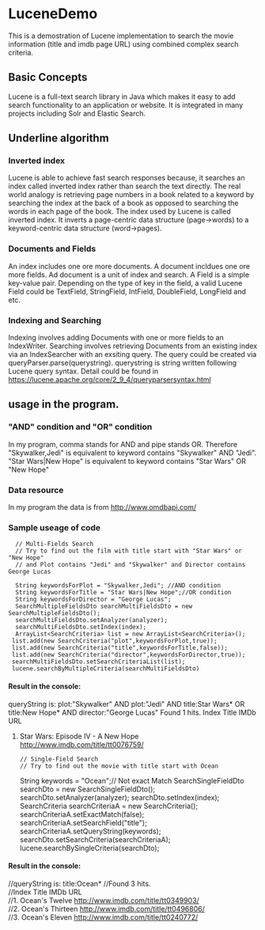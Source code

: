 # LuceneDemo
This is a demostration of Lucene implementation to search the movie information (title and imdb page URL) using combined complex search criteria.

## Basic Concepts
Lucene is a full-text search library in Java which makes it easy to add search functionality to an application or website. It is integrated in many projects including Solr and Elastic Search.

## Underline algorithm

### Inverted index
Lucene is able to achieve fast search responses because, it searches an index called inverted index rather than search the text directly. The real world analogy is retrieving page numbers in a book related to a keyword by searching the index at the back of a book as opposed to searching the words in each page of the book. The index used by Lucene is called inverted index. It inverts a page-centric data structure (page->words) to a keyword-centric data structure (word->pages).

### Documents and Fields
An index includes one ore more documents. A document incldues one ore more fields. Ad document is a unit of index and search. A Field is a simple key-value pair. Depending on the type of key in the field, a valid Lucene Field could be TextField, StringField, IntField, DoubleField, LongField and etc.

### Indexing and Searching
Indexing involves adding Documents with one or more fields to an IndexWriter. Searching involves retrieving Documents from an existing index via an IndexSearcher with an exsiting query. The query could be created via queryParser.parse(querystring). querystring is string written following Lucene query syntax. Detail could be found in https://lucene.apache.org/core/2_9_4/queryparsersyntax.html

## usage in the program.

### "AND" condition and "OR" condition
In my program, comma stands for AND and pipe stands OR. Therefore "Skywalker,Jedi" is equivalent to keyword contains "Skywalker" AND "Jedi". "Star Wars|New Hope" is equivalent to keyword contains "Star Wars" OR "New Hope"

### Data resource
In my program the data is from http://www.omdbapi.com/

### Sample useage of code
	  // Multi-Fields Search
	  // Try to find out the film with title start with "Star Wars" or "New Hope" 
	  // and Plot contains "Jedi" and "Skywalker" and Director contains George Lucas
	  
	  String keywordsForPlot = "Skywalker,Jedi"; //AND condition
	  String keywordsForTitle = "Star Wars|New Hope";//OR condition
	  String keywordsForDirector = "George Lucas";
	  SearchMultipleFieldsDto searchMultiFieldsDto = new SearchMultipleFieldsDto();
	  searchMultiFieldsDto.setAnalyzer(analyzer);
	  searchMultiFieldsDto.setIndex(index);
	  ArrayList<SearchCriteria> list = new ArrayList<SearchCriteria>();
	 list.add(new SearchCriteria("plot",keywordsForPlot,true));
	 list.add(new SearchCriteria("title",keywordsForTitle,false));
	 list.add(new SearchCriteria("director",keywordsForDirector,true));
	 searchMultiFieldsDto.setSearchCriteriaList(list); 
	 lucene.searchByMultipleCriteria(searchMultiFieldsDto)   	 
#### Result in the console:      
queryString is: 
plot:"Skywalker" AND plot:"Jedi" AND title:Star Wars* OR title:New Hope* AND director:"George Lucas"
Found 1 hits.
Index	Title		IMDb URL	
1.	Star Wars: Episode IV - A New Hope	http://www.imdb.com/title/tt0076759/	
 
	 	// Single-Field Search
	 	// Try to find out the movie with title start with Ocean
	  String keywords = "Ocean";// Not exact Match
	  SearchSingleFieldDto searchDto = new SearchSingleFieldDto();
	  searchDto.setAnalyzer(analyzer);
	  searchDto.setIndex(index);
	  SearchCriteria searchCriteriaA = new SearchCriteria(); 
	  searchCriteriaA.setExactMatch(false);
	  searchCriteriaA.setSearchField("title");
	  searchCriteriaA.setQueryString(keywords);
	  searchDto.setSearchCriteria(searchCriteriaA);
	  lucene.searchBySingleCriteria(searchDto);    
#### Result in the console:    
//queryString is: title:Ocean*
//Found 3 hits.  
//Index	Title		IMDb URL	
//1.	Ocean's Twelve	http://www.imdb.com/title/tt0349903/  
//2.	Ocean's Thirteen	http://www.imdb.com/title/tt0496806/  
//3.	Ocean's Eleven	http://www.imdb.com/title/tt0240772/  

